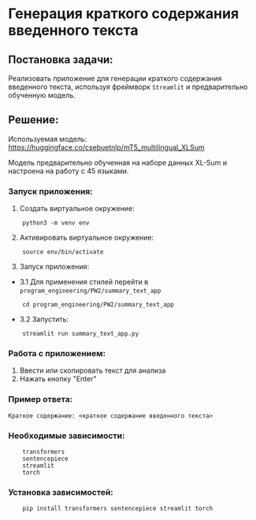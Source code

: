 # Генерация краткого содержания введенного текста

## Постановка задачи:

Реализовать приложение для генерации краткого содержания введенного текста, используя фреймворк `Streamlit` и
предварительно обученную модель.

## Решение:

Используемая модель: https://huggingface.co/csebuetnlp/mT5_multilingual_XLSum

Модель предварительно обученная на наборе данных XL-Sum и настроена на работу с 45 языками.

### Запуск приложения:

1) Создать виртуальное окружение:

```
    python3 -m venv env
```

2) Активировать виртуальное окружение:

```
    source env/bin/activate
```

3) Запуск приложения:

- 3.1 Для применения стилей перейти в `program_engineering/PW2/summary_text_app`

```
    cd program_engineering/PW2/summary_text_app
```

- 3.2 Запустить:

```
    streamlit run summary_text_app.py
```

### Работа с приложением:

1) Ввести или скопировать текст для анализа
2) Нажать кнопку "Enter"

### Пример ответа:

```
Краткое содержание: <краткое содержание введенного текста>
```

### Необходимые зависимости:

```
    transformers
    sentencepiece
    streamlit 
    torch
```

### Установка зависимостей:

```
    pip install transformers sentencepiece streamlit torch
```